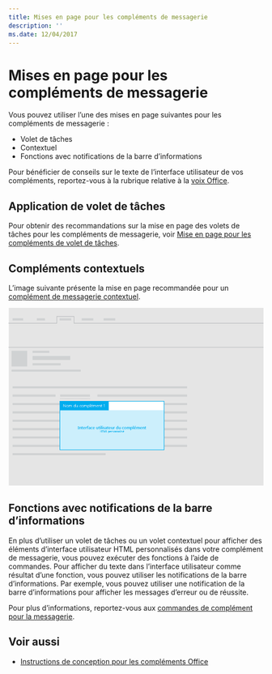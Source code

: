 ```yaml
---
title: Mises en page pour les compléments de messagerie
description: ''
ms.date: 12/04/2017
---
```



# <a name="layouts-for-mail-add-ins"></a>Mises en page pour les compléments de messagerie

Vous pouvez utiliser l’une des mises en page suivantes pour les compléments de messagerie :

- Volet de tâches
- Contextuel
- Fonctions avec notifications de la barre d’informations

Pour bénéficier de conseils sur le texte de l’interface utilisateur de vos compléments, reportez-vous à la rubrique relative à la [voix Office](https://msdn.microsoft.com/fr-fr/library/office/mt484351.aspx).

## <a name="task-pane"></a>Application de volet de tâches

Pour obtenir des recommandations sur la mise en page des volets de tâches pour les compléments de messagerie, voir [Mise en page pour les compléments de volet de tâches](layout-for-task-pane-add-ins.md).


## <a name="contextual-add-ins"></a>Compléments contextuels

L’image suivante présente la mise en page recommandée pour un [complément de messagerie contextuel](https://docs.microsoft.com/fr-fr/outlook/add-ins/contextual-outlook-add-ins).

![Mise en page d’un complément de messagerie contextuel](../../images/mail-add-in-contextual-card.png)

## <a name="functions-with-infobar-notifications"></a>Fonctions avec notifications de la barre d’informations

En plus d’utiliser un volet de tâches ou un volet contextuel pour afficher des éléments d’interface utilisateur HTML personnalisés dans votre complément de messagerie, vous pouvez exécuter des fonctions à l’aide de commandes. Pour afficher du texte dans l’interface utilisateur comme résultat d’une fonction, vous pouvez utiliser les notifications de la barre d’informations. Par exemple, vous pouvez utiliser une notification de la barre d’informations pour afficher les messages d’erreur ou de réussite. 

Pour plus d’informations, reportez-vous aux [commandes de complément pour la messagerie](https://docs.microsoft.com/fr-fr/outlook/add-ins/add-in-commands-for-outlook). 


## <a name="see-also"></a>Voir aussi

- [Instructions de conception pour les compléments Office](../add-in-design.md)
